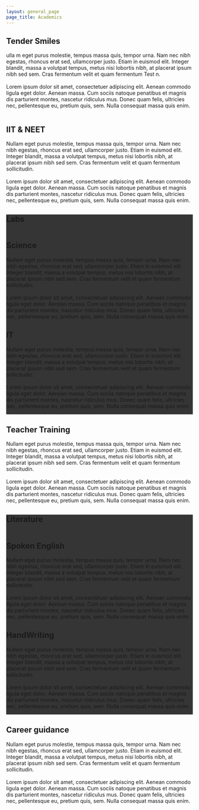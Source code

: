 ```yaml
---
layout: general_page
page_title: Academics
---
```


<main><!--base32-c9gq6t9k68pk8cbn6tgqcutmcdq78chgexv68t1ne0v62xvmcrwkad3e70wpgc1tegt6urbe64r2urk1edjk6cg-base32--><section class="grey-bg"><div class="container-fluid pt-50"><div class="container"><div class="row pt-60"><div class="col-xl-6 col-lg-6 mb-40"><div class="section-title"><h2>Tender Smiles</h2></div><div class="about-content"><p>ulla m eget purus molestie, tempus massa quis, tempor urna. Nam nec nibh egestas, rhoncus erat sed, ullamcorper justo. Etiam in euismod elit. Integer blandit, massa a volutpat tempus, metus nisi lobortis nibh, at placerat ipsum nibh sed sem. Cras fermentum velit et quam fermentum Test n.<br /><br />Lorem ipsum dolor sit amet, consectetuer adipiscing elit. Aenean commodo ligula eget dolor. Aenean massa. Cum sociis natoque penatibus et magnis dis parturient montes, nascetur ridiculus mus. Donec quam felis, ultricies nec, pellentesque eu, pretium quis, sem. Nulla consequat massa quis enim.</p></div></div><div class="col-xl-6 col-lg-6 mb-20 md-margin "><div class="jkl-home-card-img"><img class="img-fluid" alt="" src="{{site.baseurl}}/assets/images/home/home-card1.jpg" /></div></div></div><div class="row pt-60"><div class="col-xl-6 col-lg-6 mb-20 md-margin"><div class="jkl-home-card-img"><img class="img-fluid" alt="" src="{{site.baseurl}}/assets/images/home/home-card2.jpg" /></div></div><div class="col-xl-6 col-lg-6 mb-40"><div class="section-title"><h2>IIT &amp; NEET</h2></div><div class="about-content"><p>Nullam eget purus molestie, tempus massa quis, tempor urna. Nam nec nibh egestas, rhoncus erat sed, ullamcorper justo. Etiam in euismod elit. Integer blandit, massa a volutpat tempus, metus nisi lobortis nibh, at placerat ipsum nibh sed sem. Cras fermentum velit et quam fermentum sollicitudin.<br /><br />Lorem ipsum dolor sit amet, consectetuer adipiscing elit. Aenean commodo ligula eget dolor. Aenean massa. Cum sociis natoque penatibus et magnis dis parturient montes, nascetur ridiculus mus. Donec quam felis, ultricies nec, pellentesque eu, pretium quis, sem. Nulla consequat massa quis enim.</p></div></div></div></div></div></section><!--base32-c9gq6t9k68pk8c9p6rt74uvb6gr2urk1edjk6cg-base32--><section><div class="container-fluid jkl-scroll-container pt-50 pb-50" data-hijacking="off" data-animation="rotate"><div class="container pt-1" style="background-color: #000000C9;"><div class="row "><div class="col-xl-12 text-center mt-20 "><div class="section-title service-title jkl-academics-labs"><h2>Labs</h2></div></div></div><section class="jkl-home-about-info-white-text"><div class="row pt-60"><div class="col-xl-6 col-lg-6 mb-20 md-margin" data-aos="fade-right"><div class="jkl-home-card-img"><img class="img-fluid" alt="" src="{{site.baseurl}}/assets/images/home/home-card2.jpg" /></div></div><div class="col-xl-6 col-lg-6 mb-40" data-aos="zoom-in-up"><div class="section-title"><h2>Science</h2></div><div class="about-content"><p>Nullam eget purus molestie, tempus massa quis, tempor urna. Nam nec nibh egestas, rhoncus erat sed, ullamcorper justo. Etiam in euismod elit. Integer blandit, massa a volutpat tempus, metus nisi lobortis nibh, at placerat ipsum nibh sed sem. Cras fermentum velit et quam fermentum sollicitudin.<br /><br />Lorem ipsum dolor sit amet, consectetuer adipiscing elit. Aenean commodo ligula eget dolor. Aenean massa. Cum sociis natoque penatibus et magnis dis parturient montes, nascetur ridiculus mus. Donec quam felis, ultricies nec, pellentesque eu, pretium quis, sem. Nulla consequat massa quis enim.</p></div></div></div><div class="row pt-60"><div class="col-xl-6 col-lg-6 mb-40" data-aos="zoom-in-up"><div class="section-title"><h2>IT</h2></div><div class="about-content"><p>Nullam eget purus molestie, tempus massa quis, tempor urna. Nam nec nibh egestas, rhoncus erat sed, ullamcorper justo. Etiam in euismod elit. Integer blandit, massa a volutpat tempus, metus nisi lobortis nibh, at placerat ipsum nibh sed sem. Cras fermentum velit et quam fermentum sollicitudin.<br /><br />Lorem ipsum dolor sit amet, consectetuer adipiscing elit. Aenean commodo ligula eget dolor. Aenean massa. Cum sociis natoque penatibus et magnis dis parturient montes, nascetur ridiculus mus. Donec quam felis, ultricies nec, pellentesque eu, pretium quis, sem. Nulla consequat massa quis enim.</p></div></div><div class="col-xl-6 col-lg-6 mb-20 md-margin " data-aos="fade-left"><div class="jkl-home-card-img"><img class="img-fluid" alt="" src="{{site.baseurl}}/assets/images/home/home-card1.jpg" /></div></div></div></section></div></div></section><!--base32-c9gq6t9k68pk8cbn6tgq4rhkcgrpmw9m70tput9tcxr6mxkb75j78uva60pp4rbkcmtk4-base32--><section class="grey-bg"><div class="container-fluid pt-50"><div class="container"><div class="row"><div class="col-xl-6 col-lg-6 mb-20 md-margin" data-aos="fade-right"><div class="jkl-home-card-img"><img class="img-fluid" alt="" src="{{site.baseurl}}/assets/images/home/home-card2.jpg" /></div></div><div class="col-xl-6 col-lg-6 mb-40" data-aos="zoom-in-up"><div class="section-title"><h2>Teacher Training</h2></div><div class="about-content"><p>Nullam eget purus molestie, tempus massa quis, tempor urna. Nam nec nibh egestas, rhoncus erat sed, ullamcorper justo. Etiam in euismod elit. Integer blandit, massa a volutpat tempus, metus nisi lobortis nibh, at placerat ipsum nibh sed sem. Cras fermentum velit et quam fermentum sollicitudin.<br /><br />Lorem ipsum dolor sit amet, consectetuer adipiscing elit. Aenean commodo ligula eget dolor. Aenean massa. Cum sociis natoque penatibus et magnis dis parturient montes, nascetur ridiculus mus. Donec quam felis, ultricies nec, pellentesque eu, pretium quis, sem. Nulla consequat massa quis enim.</p></div></div></div></div></div></section><!--base32-c9gq6t9k68pk8c9p6tn7gctncmwpew9rf1h6mrvdcwr2urk1edjk6cg-base32--><section><div class="container-fluid jkl-scroll-container pt-50 pb-50" data-hijacking="off" data-animation="rotate"><div class="container pt-1" style="background-color: #000000C9;"><div class="row"><div class="col-xl-12 text-center mt-20"><div class="section-title service-title jkl-academics-labs"><h2>Literature</h2></div></div></div><!--base32-c9gq6t9k68pk8cbme4r7cxk2cdq72dk1etnket38dnrkcx9hctj32tvgexu36wb575pq2e3nc9jp6xv760pp4rbkcmtk4-base32--><section class="jkl-home-about-info-white-text"><div class="row pt-60"><div class="col-xl-6 col-lg-6 mb-20 md-margin" data-aos="fade-right"><div class="jkl-home-card-img"><img class="img-fluid" alt="" src="{{site.baseurl}}/assets/images/home/home-card2.jpg" /></div></div><div class="col-xl-6 col-lg-6 mb-40" data-aos="zoom-in-up"><div class="section-title"><h2>Spoken English</h2></div><div class="about-content"><p>Nullam eget purus molestie, tempus massa quis, tempor urna. Nam nec nibh egestas, rhoncus erat sed, ullamcorper justo. Etiam in euismod elit. Integer blandit, massa a volutpat tempus, metus nisi lobortis nibh, at placerat ipsum nibh sed sem. Cras fermentum velit et quam fermentum sollicitudin.<br /><br />Lorem ipsum dolor sit amet, consectetuer adipiscing elit. Aenean commodo ligula eget dolor. Aenean massa. Cum sociis natoque penatibus et magnis dis parturient montes, nascetur ridiculus mus. Donec quam felis, ultricies nec, pellentesque eu, pretium quis, sem. Nulla consequat massa quis enim.</p></div></div></div><div class="row pt-60"><div class="col-xl-6 col-lg-6 mb-40" data-aos="zoom-in-up"><div class="section-title"><h2>HandWriting</h2></div><div class="about-content"><p>Nullam eget purus molestie, tempus massa quis, tempor urna. Nam nec nibh egestas, rhoncus erat sed, ullamcorper justo. Etiam in euismod elit. Integer blandit, massa a volutpat tempus, metus nisi lobortis nibh, at placerat ipsum nibh sed sem. Cras fermentum velit et quam fermentum sollicitudin.<br /><br />Lorem ipsum dolor sit amet, consectetuer adipiscing elit. Aenean commodo ligula eget dolor. Aenean massa. Cum sociis natoque penatibus et magnis dis parturient montes, nascetur ridiculus mus. Donec quam felis, ultricies nec, pellentesque eu, pretium quis, sem. Nulla consequat massa quis enim.</p></div></div><div class="col-xl-6 col-lg-6 mb-20 md-margin " data-aos="fade-left"><div class="jkl-home-card-img"><img class="img-fluid" alt="" src="{{site.baseurl}}/assets/images/home/home-card1.jpg" /></div></div></div></section></div></div></section><!--base32-c9gq6t9k68pk8cb8e0t7eutncdq78chgehv6wt1nd8v34xkb6dhputtg5nh62wv56ct0-base32--><section><div class="container-fluid pt-50"><div class="container"><div class="row"><div class="col-xl-6 col-lg-6 mb-20 md-margin" data-aos="fade-right"><div class="jkl-home-card-img"><img class="img-fluid" alt="" src="{{site.baseurl}}/assets/images/home/home-card2.jpg" /></div></div><div class="col-xl-6 col-lg-6 mb-40" data-aos="zoom-in-up"><div class="section-title"><h2>Career guidance</h2></div><div class="about-content"><p>Nullam eget purus molestie, tempus massa quis, tempor urna. Nam nec nibh egestas, rhoncus erat sed, ullamcorper justo. Etiam in euismod elit. Integer blandit, massa a volutpat tempus, metus nisi lobortis nibh, at placerat ipsum nibh sed sem. Cras fermentum velit et quam fermentum sollicitudin.<br /><br />Lorem ipsum dolor sit amet, consectetuer adipiscing elit. Aenean commodo ligula eget dolor. Aenean massa. Cum sociis natoque penatibus et magnis dis parturient montes, nascetur ridiculus mus. Donec quam felis, ultricies nec, pellentesque eu, pretium quis, sem. Nulla consequat massa quis enim.</p></div></div></div></div></div></section></main>